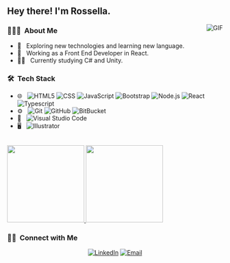 <h2> Hey there! I'm Rossella.</h2>

<img align="right" alt="GIF" src="https://media.giphy.com/media/13HgwGsXF0aiGY/giphy.gif" />

<h3> 👨🏻‍💻 &nbsp;About Me </h3>

- 🤔 &nbsp; Exploring new technologies and learning new language.
- 💼 &nbsp; Working as a Front End Developer in React.
- :man_student: &nbsp; Currently studying C# and Unity.

<h3> 🛠 &nbsp;Tech Stack</h3>

- 🌐 &nbsp;
  ![HTML5](https://img.shields.io/badge/-HTML5-333333?style=flat&logo=HTML5)
  ![CSS](https://img.shields.io/badge/-CSS-333333?style=flat&logo=CSS3&logoColor=1572B6)
  ![JavaScript](https://img.shields.io/badge/-JavaScript-333333?style=flat&logo=javascript)
  ![Bootstrap](https://img.shields.io/badge/-Bootstrap-333333?style=flat&logo=bootstrap&logoColor=563D7C)
  ![Node.js](https://img.shields.io/badge/-Node.js-333333?style=flat&logo=node.js)
  ![React](https://img.shields.io/badge/-React-333333?style=flat&logo=react)
  ![Typescript](https://img.shields.io/badge/-Typescript-333333?style=flat&logo=typescript)
- ⚙️ &nbsp;
  ![Git](https://img.shields.io/badge/-Git-333333?style=flat&logo=git)
  ![GitHub](https://img.shields.io/badge/-GitHub-333333?style=flat&logo=github)
  ![BitBucket](https://img.shields.io/badge/-BitBucket-333333?style=flat&logo=BitBucket)
- 🔧 &nbsp;
  ![Visual Studio Code](https://img.shields.io/badge/-Visual%20Studio%20Code-333333?style=flat&logo=visual-studio-code&logoColor=007ACC)
- 🖥 &nbsp;
  ![Illustrator](https://img.shields.io/badge/-Illustrator-333333?style=flat&logo=adobe-illustrator)

<br/>

<a href="https://github.com/Miciaz">
  <img height="180em" src="https://github-readme-stats.vercel.app/api?username=Miciaz&theme=buefy&show_icons=true" />
  <img height="180em" src="https://github-readme-stats.vercel.app/api/top-langs/?username=Miciaz&theme=buefy&layout=compact" />
</a>

<br/>

<h3> 🤝🏻 &nbsp;Connect with Me </h3>

<p align="center">
<a href="https://www.linkedin.com/in/ross-sonzogni/"><img alt="LinkedIn" src="https://img.shields.io/badge/LinkedIn-Rossella%20Sonzogni-blue?style=flat-square&logo=linkedin"></a>
<a href="mailto:ross.sonzogni@gmail.com"><img alt="Email" src="https://img.shields.io/badge/Email-ross.sonzogni@gmail.com-blue?style=flat-square&logo=gmail"></a>
</p>
